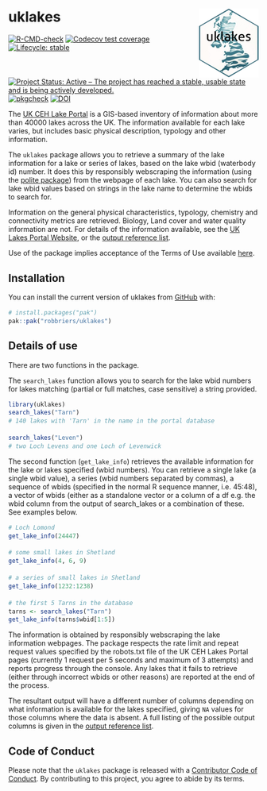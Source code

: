 
<!-- README.md is generated from README.Rmd. Please edit that file -->

# uklakes <img src="man/figures/logo.png" align="right" height="139" alt="" />

<!-- badges: start -->

[![R-CMD-check](https://github.com/robbriers/uklakes/actions/workflows/R-CMD-check.yaml/badge.svg)](https://github.com/robbriers/uklakes/actions/workflows/R-CMD-check.yaml)
[![Codecov test
coverage](https://codecov.io/gh/robbriers/uklakes/graph/badge.svg)](https://app.codecov.io/gh/robbriers/uklakes)
[![Lifecycle:
stable](https://img.shields.io/badge/lifecycle-stable-brightgreen.svg)](https://lifecycle.r-lib.org/articles/stages.html#stable)
[![Project Status: Active – The project has reached a stable, usable
state and is being actively
developed.](https://www.repostatus.org/badges/latest/active.svg)](https://www.repostatus.org/#active)
[![pkgcheck](https://github.com/robbriers/uklakes/workflows/pkgcheck/badge.svg)](https://github.com/robbriers/uklakes/actions?query=workflow%3Apkgcheck)
[![DOI](https://zenodo.org/badge/DOI/10.5281/zenodo.15092617.svg)](https://doi.org/10.5281/zenodo.15092617)
<!-- badges: end -->

The [UK CEH Lake Portal](https://uklakes.ceh.ac.uk/) is a GIS-based
inventory of information about more than 40000 lakes across the UK. The
information available for each lake varies, but includes basic physical
description, typology and other information.

The `uklakes` package allows you to retrieve a summary of the lake
information for a lake or series of lakes, based on the lake wbid
(waterbody id) number. It does this by responsibly webscraping the
information (using the [polite
package](https://cran.r-project.org/package=polite)) from the webpage of
each lake. You can also search for lake wbid values based on strings in
the lake name to determine the wbids to search for.

Information on the general physical characteristics, typology, chemistry
and connectivity metrics are retrieved. Biology, Land cover and water
quality information are not. For details of the information available,
see the [UK Lakes Portal Website](https://uklakes.ceh.ac.uk/), or the
[output reference
list](https://robbriers.github.io/uklakes/articles/uklakes_output_ref.html).

Use of the package implies acceptance of the Terms of Use available
[here](https://www.ceh.ac.uk/terms-of-use).

## Installation

You can install the current version of uklakes from
[GitHub](https://github.com/) with:

``` r
# install.packages("pak")
pak::pak("robbriers/uklakes")
```

## Details of use

There are two functions in the package.

The `search_lakes` function allows you to search for the lake wbid
numbers for lakes matching (partial or full matches, case sensitive) a
string provided.

``` r
library(uklakes)
search_lakes("Tarn")
# 140 lakes with 'Tarn' in the name in the portal database

search_lakes("Leven")
# two Loch Levens and one Loch of Levenwick
```

The second function (`get_lake_info`) retrieves the available
information for the lake or lakes specified (wbid numbers). You can
retrieve a single lake (a single wbid value), a series (wbid numbers
separated by commas), a sequence of wbids (specified in the normal R
sequence manner, i.e. 45:48), a vector of wbids (either as a standalone
vector or a column of a df e.g. the wbid column from the output of
search_lakes or a combination of these. See examples below.

``` r
# Loch Lomond
get_lake_info(24447)

# some small lakes in Shetland
get_lake_info(4, 6, 9)

# a series of small lakes in Shetland
get_lake_info(1232:1238)

# the first 5 Tarns in the database
tarns <- search_lakes("Tarn")
get_lake_info(tarns$wbid[1:5])
```

The information is obtained by responsibly webscraping the lake
information webpages. The package respects the rate limit and repeat
request values specified by the robots.txt file of the UK CEH Lakes
Portal pages (currently 1 request per 5 seconds and maximum of 3
attempts) and reports progress through the console. Any lakes that it
fails to retrieve (either through incorrect wbids or other reasons) are
reported at the end of the process.

The resultant output will have a different number of columns depending
on what information is available for the lakes specified, giving `NA`
values for those columns where the data is absent. A full listing of the
possible output columns is given in the [output reference
list](https://robbriers.github.io/uklakes/articles/uklakes_output_ref.html).

## Code of Conduct

Please note that the `uklakes` package is released with a [Contributor
Code of
Conduct](https://contributor-covenant.org/version/2/1/CODE_OF_CONDUCT.html).
By contributing to this project, you agree to abide by its terms.
